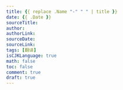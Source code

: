 ```yaml
---
title: {{ replace .Name "-" " " | title }}
date: {{ .Date }}
sourceTitle: 
author: 
authorLink: 
sourceDate: 
sourceLink: 
tags: [翻译]
isCJKLanguage: true
math: false
toc: false
comment: true
draft: true
---
```

